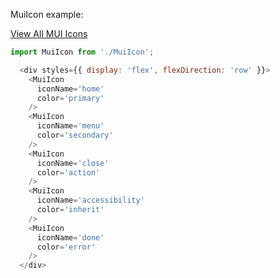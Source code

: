MuiIcon example:

[View All MUI Icons](https://material.io/resources/icons/?style=baseline)

```js noeditor
import MuiIcon from './MuiIcon';
```

```js
  <div styles={{ display: 'flex', flexDirection: 'row' }}>
    <MuiIcon
      iconName='home'
      color='primary'
    />
    <MuiIcon
      iconName='menu'
      color='secondary'
    />
    <MuiIcon
      iconName='close'
      color='action'
    />
    <MuiIcon
      iconName='accessibility'
      color='inherit'
    />
    <MuiIcon
      iconName='done'
      color='error'
    />
  </div>
```